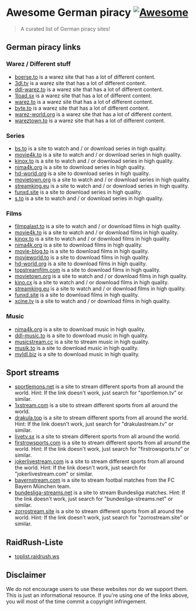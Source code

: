 # Awesome German piracy [![Awesome](https://awesome.re/badge.svg)](https://awesome.re)

> A curated list of German piracy sites!

## German piracy links

### Warez / Different stuff

* [boerse.to](https://boerse.to) is a warez site that has a lot of different content.
* [3dl.tv](https://3dl.tv) is a warez site that has a lot of different content.
* [ddl-warez.to](https://ddl-warez.to) is a warez site that has a lot of different content.
* [1load.sx](http://1load.sx/) is a warez site that has a lot of different content.
* [warez.to](https://warez.to/) is a warez site that has a lot of different content.
* [byte.to](http://byte.to/) is a warez site that has a lot of different content.
* [warez-world.org](https://warez-world.org/) is a warez site that has a lot of different content.
* [wareztown.to](https://wareztown.to/) is a warez site that has a lot of different content.

### Series

* [bs.to](https://bs.to) is a site to watch and / or download series in high quality.
* [movie4k.to](https://movie4k.to) is a site to watch and / or download series in high quality.
* [kinox.to](https://kinox.to) is a site to watch and / or download series in high quality.
* [nima4k.org](https://nima4k.org) is a site to download series in high quality.
* [hd-world.org](http://hd-world.org/) is a site to download series in high quality.
* [movietown.org](movietown.org) is a site to watch and / or download series in high quality.
* [streamking.eu](https://streamking.eu/) is a site to watch and / or download series in high quality.
* [funxd.site](https://funxd.site/) is a site to download series in high quality.
* [s.to](https://s.to/) is a site to watch and / or download series in high quality.

### Films

* [filmpalast.to](https://filmpalast.to) is a site to watch and / or download films in high quality.
* [movie4k.to](https://movie4k.to) is a site to watch and / or download films in high quality.
* [kinox.to](https://kinox.to) is a site to watch and / or download films in high quality.
* [nima4k.org](https://nima4k.org) is a site to download films in high quality.
* [movie-blog.to](https://movie-blog.to) is a site to download films in high quality.
* [movieworld.to](https://movieworld.to) is a site to download films in high quality.
* [hd-world.org](http://hd-world.org/) is a site to download films in high quality.
* [topstreamfilm.com](https://topstreamfilm.com/) is a site to download films in high quality.
* [movietown.org](movietown.org) is a site to watch and / or download films in high quality.
* [kino.cx](https://kino.cx/) is a site to watch and / or download films in high quality.
* [streamking.eu](https://streamking.eu/) is a site to watch and / or download films in high quality.
* [funxd.site](https://funxd.site/) is a site to download films in high quality.
* [xcine.tv](https://xcine.tv/) is a site to watch and / or download films in high quality.

### Music

* [nima4k.org](https://nima4k.org) is a site to download music in high quality.
* [ddl-music.to](https://ddl-music.to) is a site to download music in high quality.
* [musicstream.cc](https://musicstream.cc/) is a site to stream music in high quality.
* [musik.to](https://musik.to/) is a site to download music in high quality.
* [myldl.biz](https://myldl.biz/) is a site to download music in high quality.

## Sport streams

* [sportlemons.net](http://sportlemons.net) is a site to stream different sports from all around the world. Hint: If the link doesn't work, just search for "sportlemon.tv" or similar.
* [1xstream.com](http://1xstream.com) is a site to stream different sports from all around the world.
* [drakula.top](http://drakula.top) is a site to stream different sports from all around the world. Hint: If the link doesn't work, just search for "drakulastream.tv" or similar.
* [livetv.sx](http://livetv.sx) is a site to stream different sports from all around the world.
* [firstrowsports.com](http://firstrowsportes.com/) is a site to stream different sports from all around the world. Hint: If the link doesn't work, just search for "firstrowsports.tv" or similar.
* [jokerlivestream.com](http://jokerlivestream.com) is a site to stream different sports from all around the world. Hint: If the link doesn't work, just search for "jokerlivestream.com" or similar.
* [bayernstream.com](http://bayernstream.com) is a site to stream footbal matches from the FC Bayern München team.
* [bundesliga-streams.net](https://bundesliga-streams.net) is a site to stream Bundesliga matches. Hint: If the link doesn't work, just search for "bundesliga-streams.net" or similar.
* [zorrostream.site](http://www.zorrostream.site/) is a site to stream different sports from all around the world. Hint: If the link doesn't work, just search for "zorrostream.site" or similar.

## RaidRush-Liste

* [toplist.raidrush.ws](https://toplist.raidrush.ws/)

## Disclaimer

We do not encourage users to use these websites nor do we support them. This is just an informational resource. If you're using one of the links above, you will most of the time commit a copyright infringement.